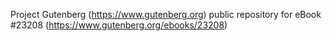 Project Gutenberg (https://www.gutenberg.org) public repository for eBook #23208 (https://www.gutenberg.org/ebooks/23208)
